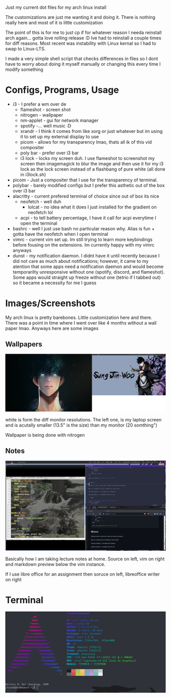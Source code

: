 Just my current dot files for my arch linux install

The customizations are just me wanting it and doing it. There is nothing really here and most of it is little customization

The point of this is for me to just cp if for whatever reason I needa reinstall arch again... gotta love rolling release :D Ive had to reinstall a couple times for diff reasons. Most recent was instability with Linux kernal so I had to swap to Linux-LTS.

I made a very simple shell script that checks differences in files so I dont have to worry about doing it myself manually or changing this every time I modify something

# Configs, Programs, Usage
- i3 - I prefer a wm over de
    - flameshot - screen shot
    - nitrogen - wallpaper
    - nm-applet - gui for network manager
    - spotify -... well music :D
    - xrandr - I think it comes from like xorg or just whatever but im using it to set up my external display to use
    - picom - allows for my transparency lmao, thats all ik of this vid compositer
    - poly bar - prefer over i3 bar
    - i3 lock - locks my screen duh. I use flameshot to screenshot my screen then imagemagick to blur the image and then use it for my i3 lock as the lock screen instead of a flashbang of pure white (all done in i3lock.sh)
- picom - Just a compositer that I use for the transparency of terminal.
- polybar - barely modified configs but I prefer this asthetic out of the box over i3 bar
- alacritty - current prefered terminal of choice since out of box its nice
    - neofetch - well duh
        - lolcat - no idea what it does I just installed for the gradient on neofetch lol
    - acpi - to tell battery percentage, I have it call for acpi everytime I open the terminal
- bashrc - well I just use bash no particular reason why. Alias is fun + gotta have the neofetch when I open terminal
- vimrc - current vim set up. Im still trying to learn more keybindings before fousing on the extensions. Im currently happy with my vimrc anyways
- dunst - my notification daemon. I didnt have it until recently because I did not care as much about notifications; however, it came to my atention that some apps need a notification daemon and would become temporarilty unresponsive without one (spotify, discord, and flameshot). Some apps would straight up freeze without one (tetrio if I tabbed out) so it became a necessity for me I guess

# Images/Screenshots

My arch linux is pretty barebones. Little customization here and there. There was a point in time where I went over like 4 months without a wall paper lmao. Anyways here are some images

## Wallpapers

![img](./images/homeSetup.png)

white is form the diff monitor resolutions. The left one, is my laptop screen and is acutally smaller (13.5" is the size) than my monitor (20 somthing")

Wallpaper is being done with nitrogen

## Notes

![img](./images/takingNotes.png)

Basically how I am taking lecture notes at home. Source on left, vim on right and markdown preview below the vim instance.

If I use libre office for an assignment then soruce on left, libreoffice writer on right

# Terminal

![img](./images/terminal.png)

